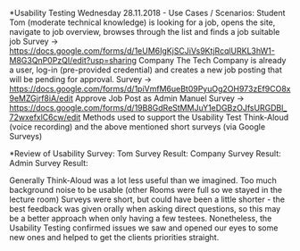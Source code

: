 *Usability Testing Wednesday 28.11.2018 - Use Cases / Scenarios:
Student Tom (moderate technical knowledge) is looking for a job, opens the site, navigate to job overview, browses through the list and finds a job suitable job 
Survey -> https://docs.google.com/forms/d/1eUM6IgKjSCJiVs9KtjRcqlURKL3hW1-M8G3QnP0PzQI/edit?usp=sharing
Company The Tech Company is already a user, log-in (pre-provided credential) and creates a new job posting that will be pending for approval.
Survey -> https://docs.google.com/forms/d/1piVmfM6ueBt09PyuOg2OH973zEf9CO8x9eMZGjrf8iA/edit
Approve Job Post as Admin Manuel
Survey -> https://docs.google.com/forms/d/19B8GdReStMMJuY1eDGBzOJfsURGDBl_72wxefxlC6cw/edit
Methods used to support the Usability Test
Think-Aloud (voice recording) and the above mentioned short surveys (via Google Surveys)

*Review of Usability Survey:
Tom Survey Result:
Company Survey Result:
Admin Survey Result:

Generally Think-Aloud was a lot less useful than we imagined. Too much background noise to be usable (other Rooms were full so we stayed in the lecture room)
Surveys were short, but could have been a little shorter - the best feedback was given orally when asking direct questions, so this may be a better approach when only having a few testees.
Nonetheless, the Usability Testing confirmed issues we saw and opened our eyes to some new ones and helped to get the clients priorities straight.
